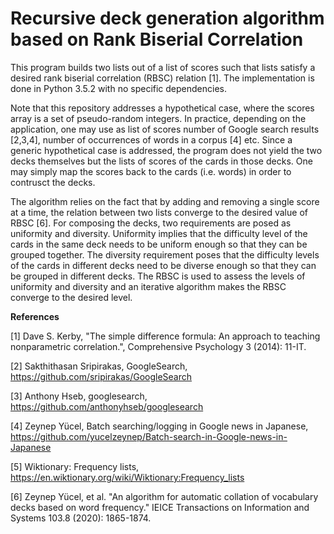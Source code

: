# Recursive deck generation algorithm based on Rank Biserial Correlation

This program builds two lists out of a list of scores such that lists satisfy a desired rank biserial correlation (RBSC) relation [1]. The implementation is done in Python 3.5.2 with no specific dependencies.

Note that this repository addresses a hypothetical case, where the scores array is a set of pseudo-random integers. In practice, depending on  the application, one may use as list of scores number of Google search results [2,3,4], number of occurrences of words in a corpus [4] etc. Since a generic hypothetical case is addressed, the program does not yield the two decks themselves but the lists of scores of the cards in those decks. One may simply map the scores back to the cards (i.e. words) in order to contrusct the decks. 

The algorithm relies on the fact that by adding and removing a single score at a time, the relation between two lists converge to the desired value of RBSC [6]. For composing the decks, two requirements are posed as uniformity and diversity. Uniformity implies that the difficulty level of the cards in the same deck needs to be uniform enough so that they can be grouped together. The diversity requirement poses that the difficulty levels of the cards in different decks need to be diverse enough so that they can be grouped in different decks. The RBSC is used to assess the levels of uniformity and diversity and an iterative algorithm makes the RBSC converge to the desired level.


**References**

[1] Dave S. Kerby, "The simple difference formula: An approach to teaching nonparametric correlation.", Comprehensive Psychology 3 (2014): 11-IT.

[2] Sakthithasan Sripirakas, GoogleSearch, https://github.com/sripirakas/GoogleSearch

[3] Anthony Hseb, googlesearch, https://github.com/anthonyhseb/googlesearch

[4] Zeynep Yücel, Batch searching/logging in Google news in Japanese, https://github.com/yucelzeynep/Batch-search-in-Google-news-in-Japanese

[5] Wiktionary: Frequency lists, https://en.wiktionary.org/wiki/Wiktionary:Frequency_lists

[6] Zeynep Yücel, et al. "An algorithm for automatic collation of vocabulary decks based on word frequency." IEICE Transactions on Information and Systems 103.8 (2020): 1865-1874.

